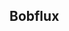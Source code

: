 [//]: <> (!!! ORDER OF ROWS IS REQUIRED !!!)
[//]: <> (menuLabel:'Bobflux')
[//]: <> (menuAnchor:'menu-bobflux')
[//]: <> (previous:'gettingStarted.md';next: 'localizations.md')
[//]: <> (symlink:'../../../submodule/bobril-samples/articles/02_bobril-bobflux.md')
<h2 id="menu-bobflux">Bobflux</h2>
